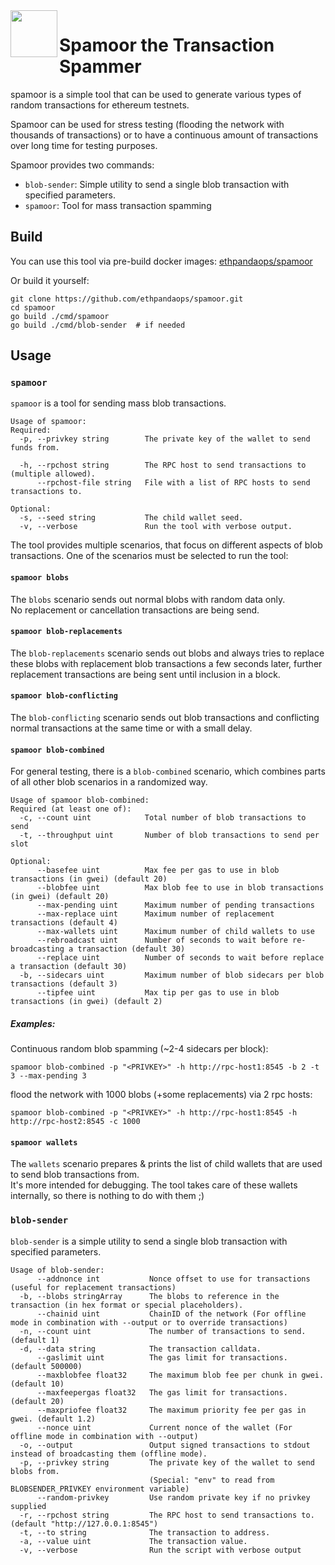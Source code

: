 <img align="left" src="./.github/resources/goomy.png" width="75">
<h1>Spamoor the Transaction Spammer</h1>

spamoor is a simple tool that can be used to generate various types of random transactions for ethereum testnets.

Spamoor can be used for stress testing (flooding the network with thousands of transactions) or to have a continuous amount of transactions over long time for testing purposes.

Spamoor provides two commands:
* `blob-sender`: Simple utility to send a single blob transaction with specified parameters.
* `spamoor`: Tool for mass transaction spamming

## Build

You can use this tool via pre-build docker images: [ethpandaops/spamoor](https://hub.docker.com/r/ethpandaops/spamoor)

Or build it yourself:

```
git clone https://github.com/ethpandaops/spamoor.git
cd spamoor
go build ./cmd/spamoor
go build ./cmd/blob-sender  # if needed
```

## Usage

### `spamoor`
`spamoor` is a tool for sending mass blob transactions.

```
Usage of spamoor:
Required:
  -p, --privkey string        The private key of the wallet to send funds from.
  
  -h, --rpchost string        The RPC host to send transactions to (multiple allowed).
      --rpchost-file string   File with a list of RPC hosts to send transactions to.
      
Optional:
  -s, --seed string           The child wallet seed.
  -v, --verbose               Run the tool with verbose output.
```

The tool provides multiple scenarios, that focus on different aspects of blob transactions. One of the scenarios must be selected to run the tool:

#### `spamoor blobs`

The `blobs` scenario sends out normal blobs with random data only.\
No replacement or cancellation transactions are being send.

#### `spamoor blob-replacements`

The `blob-replacements` scenario sends out blobs and always tries to replace these blobs with replacement blob transactions a few seconds later, further replacement transactions are being sent until inclusion in a block.

#### `spamoor blob-conflicting`

The `blob-conflicting` scenario sends out blob transactions and conflicting normal transactions at the same time or with a small delay.

#### `spamoor blob-combined`

For general testing, there is a `blob-combined` scenario, which combines parts of all other blob scenarios in a randomized way.

```
Usage of spamoor blob-combined:
Required (at least one of):
  -c, --count uint            Total number of blob transactions to send
  -t, --throughput uint       Number of blob transactions to send per slot
  
Optional:
      --basefee uint          Max fee per gas to use in blob transactions (in gwei) (default 20)
      --blobfee uint          Max blob fee to use in blob transactions (in gwei) (default 20)
      --max-pending uint      Maximum number of pending transactions
      --max-replace uint      Maximum number of replacement transactions (default 4)
      --max-wallets uint      Maximum number of child wallets to use
      --rebroadcast uint      Number of seconds to wait before re-broadcasting a transaction (default 30)
      --replace uint          Number of seconds to wait before replace a transaction (default 30)
  -b, --sidecars uint         Maximum number of blob sidecars per blob transactions (default 3)
      --tipfee uint           Max tip per gas to use in blob transactions (in gwei) (default 2)
```

##### Examples:

Continuous random blob spamming (~2-4 sidecars per block):
```
spamoor blob-combined -p "<PRIVKEY>" -h http://rpc-host1:8545 -b 2 -t 3 --max-pending 3
```

flood the network with 1000 blobs (+some replacements) via 2 rpc hosts:
```
spamoor blob-combined -p "<PRIVKEY>" -h http://rpc-host1:8545 -h http://rpc-host2:8545 -c 1000
```

#### `spamoor wallets`

The `wallets` scenario prepares & prints the list of child wallets that are used to send blob transactions from.\
It's more intended for debugging. The tool takes care of these wallets internally, so there is nothing to do with them ;)

### `blob-sender`

`blob-sender` is a simple utility to send a single blob transaction with specified parameters.

```
Usage of blob-sender:
      --addnonce int           Nonce offset to use for transactions (useful for replacement transactions)
  -b, --blobs stringArray      The blobs to reference in the transaction (in hex format or special placeholders).
      --chainid uint           ChainID of the network (For offline mode in combination with --output or to override transactions)
  -n, --count uint             The number of transactions to send. (default 1)
  -d, --data string            The transaction calldata.
      --gaslimit uint          The gas limit for transactions. (default 500000)
      --maxblobfee float32     The maximum blob fee per chunk in gwei. (default 10)
      --maxfeepergas float32   The gas limit for transactions. (default 20)
      --maxpriofee float32     The maximum priority fee per gas in gwei. (default 1.2)
      --nonce uint             Current nonce of the wallet (For offline mode in combination with --output)
  -o, --output                 Output signed transactions to stdout instead of broadcasting them (offline mode).
  -p, --privkey string         The private key of the wallet to send blobs from.
                               (Special: "env" to read from BLOBSENDER_PRIVKEY environment variable)
      --random-privkey         Use random private key if no privkey supplied
  -r, --rpchost string         The RPC host to send transactions to. (default "http://127.0.0.1:8545")
  -t, --to string              The transaction to address.
  -a, --value uint             The transaction value.
  -v, --verbose                Run the script with verbose output
```
